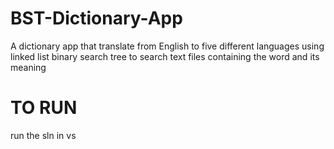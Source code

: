 # BST-Dictionary-App
A dictionary app that translate from English to five different languages using linked list binary search tree to search text files containing the word and its meaning
# TO RUN
run the sln in vs
